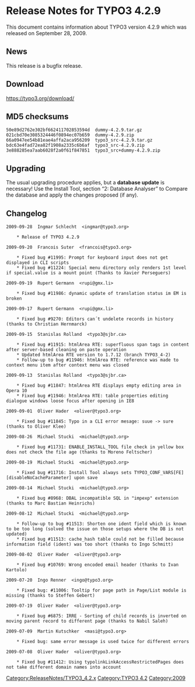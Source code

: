 Release Notes for TYPO3 4.2.9
=============================

This document contains information about TYPO3 version 4.2.9 which was
released on September 28, 2009.

News
----

This release is a bugfix release.

Download
--------

<https://typo3.org/download/>

MD5 checksums
-------------

    50e89d2762e302bf662411702853594d  dummy-4.2.9.tar.gz
    021cbd70e3085324446f0894ec07b659  dummy-4.2.9.zip
    66a0947ee54b81eae4affa2aca956209  typo3_src-4.2.9.tar.gz
    bdc63e4fad72ea82f1908a2335c6b6af  typo3_src-4.2.9.zip
    3e888285ea7aab6028f2a0f61f847851  typo3_src+dummy-4.2.9.zip

Upgrading
---------

The usual upgrading procedure applies, but a **database update** is
necessary! Use the Install Tool, section “2: Database Analyser” to
Compare the database and apply the changes proposed (if any).

Changelog
---------

    2009-09-28  Ingmar Schlecht  <ingmar@typo3.org>

        * Release of TYPO3 4.2.9

    2009-09-20  Francois Suter  <francois@typo3.org>

        * Fixed bug #11995: Prompt for keyboard input does not get displayed in CLI scripts
        * Fixed bug #11224: Special menu directory only renders 1st level if special.value is a mount point (Thanks to Xavier Perseguers)

    2009-09-19  Rupert Germann  <rupi@gmx.li>

        * Fixed bug #11986: dynamic update of translation status im EM is broken

    2009-09-17  Rupert Germann  <rupi@gmx.li>

        * Fixed bug #9270: Editors can´t undelete records in history (thanks to Christian Hernmarck)

    2009-09-15  Stanislas Rolland  <typo3@sjbr.ca>

        * Fixed bug #11915: htmlArea RTE: superfluous span tags in content after server-based cleaning on paste operation
        * Updated htmlArea RTE version to 1.7.12 (branch TYPO3_4-2)
        * Follow-up to bug #11946: htmlArea RTE: reference was made to context menu item after context menu was closed

    2009-09-13  Stanislas Rolland  <typo3@sjbr.ca>

        * Fixed bug #11847: htmlArea RTE displays empty editing area in Opera 10
        * Fixed bug #11946: htmlArea RTE: table properties editing dialogue windows loose focus after opening in IE8

    2009-09-01  Oliver Hader  <oliver@typo3.org>

        * Fixed bug #11845: Typo in a CLI error mesage: suue -> sure (thanks to Oliver Klee)

    2009-08-26  Michael Stucki  <michael@typo3.org>

        * Fixed bug #11731: ENABLE_INSTALL_TOOL file check in yellow box does not check the file age (thanks to Moreno Feltscher)

    2009-08-19  Michael Stucki  <michael@typo3.org>

        * Fixed bug #11716: Install Tool always sets TYPO3_CONF_VARS[FE][disableNoCacheParameter] upon save

    2009-08-14  Michael Stucki  <michael@typo3.org>

        * Fixed bug #8968: DBAL incompatible SQL in "impexp" extension (thanks to Marc Bastian Heinrichs)

    2009-08-12  Michael Stucki  <michael@typo3.org>

        * Follow-up to bug #11513: Shorten one ident field which is known to be too long (solved the issue on those setups where the DB is not updated)
        * Fixed bug #11513: cache_hash table could not be filled because information field (ident) was too short (thanks to Ingo Schmitt)

    2009-08-02  Oliver Hader  <oliver@typo3.org>

        * Fixed bug #10769: Wrong encoded email header (thanks to Ivan Kartolo)

    2009-07-20  Ingo Renner  <ingo@typo3.org>

        * Fixed bug: #11006: Tooltip for page path in Page/List module is missing (thanks to Steffen Gebert)

    2009-07-19  Oliver Hader  <oliver@typo3.org>

        * Fixed bug #6875: IRRE - Sorting of child records is inverted on moving parent record to different page (thanks to Nabil Saleh)

    2009-07-09  Martin Kutschker  <masi@typo3.org>

        * Fixed bug: same error message is used twice for different errors

    2009-07-08  Oliver Hader  <oliver@typo3.org>

        * Fixed bug #11412: Using typolinkLinkAccessRestrictedPages does not take different domain names into account

<Category:ReleaseNotes/TYPO3_4.2.x> [Category:TYPO3
4.2](Category:TYPO3_4.2 "wikilink") <Category:2009>
